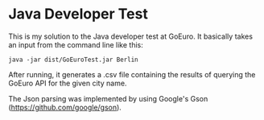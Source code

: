 Java Developer Test
===================

This is my solution to the Java developer test at GoEuro. It basically takes an input from the command line like this:

    java -jar dist/GoEuroTest.jar Berlin

After running, it generates a .csv file containing the results of querying the GoEuro API for the given city name.

The Json parsing was implemented by using Google's Gson (https://github.com/google/gson).
